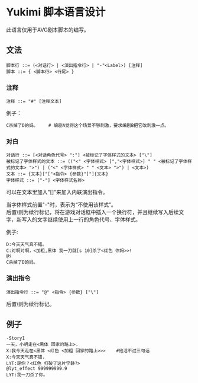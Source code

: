 # Yukimi 脚本语言设计

此语言仅用于AVG剧本脚本的编写。

## 文法

```bnf
脚本行 ::= (<对话行> | <演出指令行> | "-"<Label>) [注释]
脚本 ::= { <脚本行> <行尾> }
```

### 注释

```bnf
注释 ::= "#" [注释文本]
```

例子：
```
C杀掉了D的妈。    # 编剧A觉得这个场景不够刺激，要求编剧B把它改刺激一点。
```

### 对白

```bnf
对话行 ::= [<对话角色代号> ":"] <被标记了字体样式的文本> ["\"]
被标记了字体样式的文本 ::= (("<" <字体样式> [","<字体样式>] " " <被标记了字体样式的文本> ">") | ("<" <字体样式> " " <文本> ">") | <文本>)
文本 ::= {文本}["["<指令> {参数}"]"]{文本}
字体样式 ::= ["-"] <字体样式名称>
```

可以在文本里加入"[]"来加入内联演出指令。

当字体样式前置"-"时，表示为“不使用该样式”。   
后置\则为续行标记，将在游戏对话框中插入一个换行符，并且继续写入后续文字，新写入的文字继续使用上一行的角色代号、字体样式。

例子:
```
D:今天天气真不错。
C:对啊对啊，<加粗,黑体 我一刀就[s 10]杀了<红色 你妈>>!
@s
C杀掉了D的妈。
```

### 演出指令

```bnf
演出指令行 ::= "@" <指令> {参数} ["\"]
```

后置\则为续行标记。

## 例子
```
-Story1
一天，小明走在<黑体 回家的路上>.
X:我今天走在<黑体 <红色 <加粗 回家的路上>>>    #他活不过三句话
X:今天天气真不错.
LYT:是你？<红色 打破了这片宁静?>
@lyt_effect 999999999.9
LYT:我一刀杀了你。

